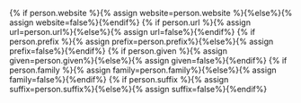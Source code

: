 {% if person.website %}{% assign website=person.website %}{%else%}{% assign website=false%}{%endif%}
{% if person.url %}{% assign url=person.url%}{%else%}{% assign url=false%}{%endif%}
{% if person.prefix %}{% assign prefix=person.prefix%}{%else%}{% assign prefix=false%}{%endif%}
{% if person.given %}{% assign given=person.given%}{%else%}{% assign given=false%}{%endif%}
{% if person.family %}{% assign family=person.family%}{%else%}{% assign family=false%}{%endif%}
{% if person.suffix %}{% assign suffix=person.suffix%}{%else%}{% assign suffix=false%}{%endif%}

